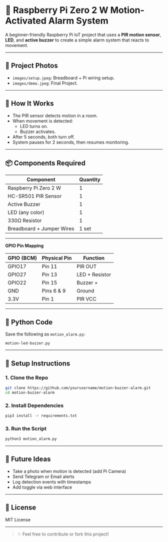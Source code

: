 # 🔔 Raspberry Pi Zero 2 W Motion-Activated Alarm System

A beginner-friendly Raspberry Pi IoT project that uses a **PIR motion sensor**, **LED**, and **active buzzer** to create a simple alarm system that reacts to movement.

---

## 📸 Project Photos

- `images/setup.jpeg`: Breadboard + Pi wiring setup.
- `images/demo.jpeg`: Final Project.

---

## 🧠 How It Works

- The PIR sensor detects motion in a room.
- When movement is detected:
  - LED turns on.
  - Buzzer activates.
- After 5 seconds, both turn off.
- System pauses for 2 seconds, then resumes monitoring.

---

## 📦 Components Required

| Component             | Quantity |
|-----------------------|----------|
| Raspberry Pi Zero 2 W | 1        |
| HC-SR501 PIR Sensor   | 1        |
| Active Buzzer         | 1        |
| LED (any color)       | 1        |
| 330Ω Resistor         | 1        |
| Breadboard + Jumper Wires | 1 set |

---

**GPIO Pin Mapping**

| GPIO (BCM) | Physical Pin | Function           |
|------------|---------------|--------------------|
| GPIO17     | Pin 11        | PIR OUT            |
| GPIO27     | Pin 13        | LED + Resistor     |
| GPIO22     | Pin 15        | Buzzer +           |
| GND        | Pins 6 & 9    | Ground             |
| 3.3V       | Pin 1         | PIR VCC            |

---

## 🐍 Python Code

Save the following as `motion_alarm.py`:

`motion-led-buzzer.py`

---

## 🧪 Setup Instructions

### 1. Clone the Repo
```bash
git clone https://github.com/yourusername/motion-buzzer-alarm.git
cd motion-buzzer-alarm
```

### 2. Install Dependencies
```bash
pip3 install -r requirements.txt
```

### 3. Run the Script
```bash
python3 motion_alarm.py
```

---

## 🌱 Future Ideas

- Take a photo when motion is detected (add Pi Camera)
- Send Telegram or Email alerts
- Log detection events with timestamps
- Add toggle via web interface

---

## 📜 License

MIT License

---

> ✨ Feel free to contribute or fork this project!
